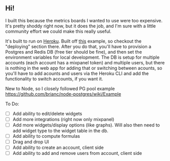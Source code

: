 ## Hi!

I built this because the metrics boards I wanted to use were too expensive. It's pretty shoddy right now, but it does the job, and I'm sure with a little community effort we could make this really useful. 

It's built to run on [Heroku](http://heroku.com). Built off [this](https://github.com/fullstackreact/food-lookup-demo) example, so checkout the "deploying" section there. After you do that, you'll have to provision a Postgres and Redis DB (free tier should be fine), and then set the environment variables for local development. The DB is setup for multiple accounts (each account has a mixpanel token) and multiple users, but there is nothing in the web app for adding that or switching between acounts, so you'll have to add acounts and users via the Heroku CLI and add the functionality to switch accounts, if you want it.

New to Node, so I closely followed PG pool example
https://github.com/brianc/node-postgres/wiki/Example

To Do:
- [ ] Add ability to edit/delete widgets
- [ ] Add more integrations (right now only mixpanel)
- [ ] Add more widgets/display options (like graphs). Will also then need to add widget type to the widget table in the db.
- [ ] Add ability to compute formulas
- [ ] Drag and drop UI
- [ ] Add ability to create an account, client side
- [ ] Add ability to add and remove users from account, client side
